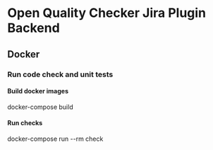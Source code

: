 # Open Quality Checker Jira Plugin Backend

## Docker
### Run code check and unit tests

#### Build docker images
docker-compose build

#### Run checks
docker-compose run --rm check